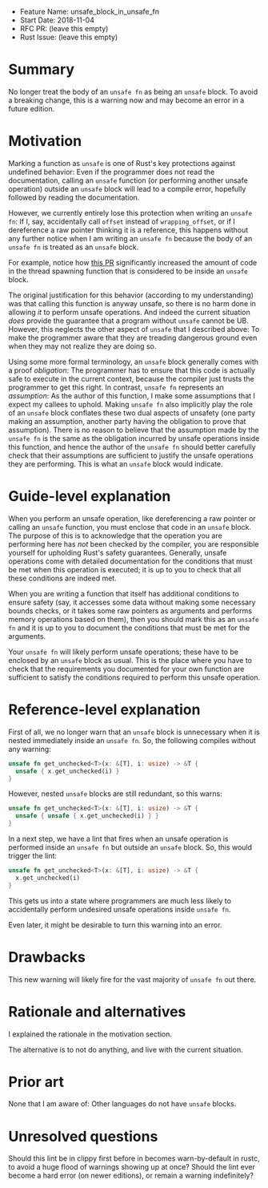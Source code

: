 - Feature Name: unsafe_block_in_unsafe_fn
- Start Date: 2018-11-04
- RFC PR: (leave this empty)
- Rust Issue: (leave this empty)

# Summary
[summary]: #summary

No longer treat the body of an `unsafe fn` as being an `unsafe` block.  To avoid
a breaking change, this is a warning now and may become an error in a future
edition.

# Motivation
[motivation]: #motivation

Marking a function as `unsafe` is one of Rust's key protections against
undefined behavior: Even if the programmer does not read the documentation,
calling an `unsafe` function (or performing another unsafe operation) outside an
`unsafe` block will lead to a compile error, hopefully followed by reading the
documentation.

However, we currently entirely lose this protection when writing an `unsafe fn`:
If I, say, accidentally call `offset` instead of `wrapping_offset`, or if I
dereference a raw pointer thinking it is a reference, this happens without any
further notice when I am writing an `unsafe fn` because the body of an `unsafe
fn` is treated as an `unsafe` block.

For example, notice how
[this PR](https://github.com/rust-lang/rust/pull/55043/files) significantly
increased the amount of code in the thread spawning function that is considered
to be inside an `unsafe` block.

The original justification for this behavior (according to my understanding) was
that calling this function is anyway unsafe, so there is no harm done in
allowing *it* to perform unsafe operations.  And indeed the current situation
*does* provide the guarantee that a program without `unsafe` cannot be UB.
However, this neglects the other aspect of `unsafe` that I described above: To
make the programmer aware that they are treading dangerous ground even when they
may not realize they are doing so.

Using some more formal terminology, an `unsafe` block generally comes with a
proof *obligation*: The programmer has to ensure that this code is actually safe
to execute in the current context, because the compiler just trusts the
programmer to get this right.  In contrast, `unsafe fn` represents an
*assumption*: As the author of this function, I make some assumptions that I
expect my callees to uphold.  Making `unsafe fn` also implicitly play the role
of an `unsafe` block conflates these two dual aspects of unsafety (one party
making an assumption, another party having the obligation to prove that
assumption).  There is no reason to believe that the assumption made by the
`unsafe fn` is the same as the obligation incurred by unsafe operations inside
this function, and hence the author of the `unsafe fn` should better carefully
check that their assumptions are sufficient to justify the unsafe operations
they are performing.  This is what an `unsafe` block would indicate.

# Guide-level explanation
[guide-level-explanation]: #guide-level-explanation

When you perform an unsafe operation, like dereferencing a raw pointer or
calling an `unsafe` function, you must enclose that code in an `unsafe` block.
The purpose of this is to acknowledge that the operation you are performing here
has *not* been checked by the compiler, you are responsible yourself for
upholding Rust's safety guarantees.  Generally, unsafe operations come with
detailed documentation for the conditions that must be met when this operation
is executed; it is up to you to check that all these conditions are indeed met.

When you are writing a function that itself has additional conditions to ensure
safety (say, it accesses some data without making some necessary bounds checks,
or it takes some raw pointers as arguments and performs memory operations based
on them), then you should mark this as an `unsafe fn` and it is up to you to
document the conditions that must be met for the arguments.

Your `unsafe fn` will likely perform unsafe operations; these have to be
enclosed by an `unsafe` block as usual.  This is the place where you have to
check that the requirements you documented for your own function are sufficient
to satisfy the conditions required to perform this unsafe operation.

# Reference-level explanation
[reference-level-explanation]: #reference-level-explanation

First of all, we no longer warn that an `unsafe` block is unnecessary when it is
nested immediately inside an `unsafe fn`.  So, the following compiles without
any warning:

```rust
unsafe fn get_unchecked<T>(x: &[T], i: usize) -> &T {
  unsafe { x.get_unchecked(i) }
}
```

However, nested `unsafe` blocks are still redundant, so this warns:

```rust
unsafe fn get_unchecked<T>(x: &[T], i: usize) -> &T {
  unsafe { unsafe { x.get_unchecked(i) } }
}
```

In a next step, we have a lint that fires when an unsafe operation is performed
inside an `unsafe fn` but outside an `unsafe` block.  So, this would trigger the
lint:

```rust
unsafe fn get_unchecked<T>(x: &[T], i: usize) -> &T {
  x.get_unchecked(i)
}
```

This gets us into a state where programmers are much less likely to accidentally
perform undesired unsafe operations inside `unsafe fn`.

Even later, it might be desirable to turn this warning into an error.

# Drawbacks
[drawbacks]: #drawbacks

This new warning will likely fire for the vast majority of `unsafe fn` out there.

# Rationale and alternatives
[rationale-and-alternatives]: #rationale-and-alternatives

I explained the rationale in the motivation section.

The alternative is to not do anything, and live with the current situation.

# Prior art
[prior-art]: #prior-art

None that I am aware of: Other languages do not have `unsafe` blocks.

# Unresolved questions
[unresolved-questions]: #unresolved-questions

Should this lint be in clippy first before in becomes warn-by-default in rustc,
to avoid a huge flood of warnings showing up at once?  Should the lint ever
become a hard error (on newer editions), or remain a warning indefinitely?
